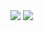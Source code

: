 <img src="https://github-readme-stats.vercel.app/api/pin/?username=thirteenthree&repo=hexo-theme-Annie&cache_seconds=86400&theme=vue-dark">
<img src="https://github-readme-stats.vercel.app/api?username=thirteenthree&show_icons=true&theme=vue-dark">
